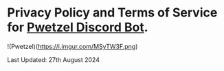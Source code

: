 # Privacy Policy and Terms of Service for [Pwetzel Discord Bot](https://discord.com/api/oauth2/authorize?client_id=723112579584491571&permissions=2147483135&scope=bot%20applications.commands).
!(Pwetzel)(https://i.imgur.com/MSyTW3F.png)

Last Updated: 27th August 2024
